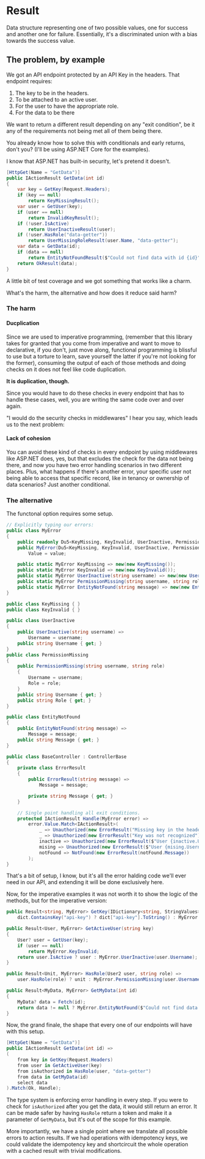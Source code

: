 # Result
Data structure representing one of two possible values, one for success and another one for failure. Essentially, it's a discriminated union with a bias towards the success value.

## The problem, by example
We got an API endpoint protected by an API Key in the headers. That endpoint requires:
1. The key to be in the headers.
1. To be attached to an active user.
1. For the user to have the appropriate role.
1. For the data to be there

We want to return a different result depending on any "exit condition", be it any of the requirements not being met all of them being there.

You already know how to solve this with conditionals and early returns, don't you? (I'll be using ASP.NET Core for the examples).

I know that ASP.NET has built-in security, let's pretend it doesn't.

```cs
[HttpGet(Name = "GetData")]
public IActionResult GetData(int id)
{
    var key = GetKey(Request.Headers);
    if (key == null)
        return KeyMissingResult();
    var user = GetUser(key);
    if (user == null)
        return InvalidKeyResult();
    if (!user.IsActive)
        return UserInactiveResult(user);
    if (!user.HasRole("data-getter"))
        return UserMissingRoleResult(user.Name, "data-getter");
    var data = GetData(id);
    if (data == null)
        return EntityNotFoundResult($"Could not find data with id {id}");
    return OkResult(data);
}
```

A little bit of test coverage and we got something that works like a charm.

What's the harm, the alternative and how does it reduce said harm?

### The harm
#### Ducplication
Since we are used to imperative programming, (remember that this library takes for granted that you come from imperative and want to move to declarative, if you don't, just move along, functional programming is blissful to use but a torture to learn, save yourself the latter if you're not looking for the former), consuming the output of each of those methods and doing checks on it does not feel like code duplication.

**It is duplication, though.**

Since you would have to do these checks in every endpoint that has to handle these cases, well, you are writing the same code over and over again.

"I would do the security checks in middlewares" I hear you say, which leads us to the next problem:

#### Lack of cohesion
You can avoid these kind of checks in every endpoint by using middlewares like ASP.NET does, yes, but that excludes the check for the data not being there, and now you have two error handling scenarios in two different places. Plus, what happens if there's another error, your specific user not being able to access that specific record, like in tenancy or ownership of data scenarios? Just another conditional.

### The alternative
The functonal option requires some setup.
```cs
// Explicitly typing our errors:
public class MyError
{
    public readonly Du5<KeyMissing, KeyInvalid, UserInactive, PermissionMissing, EntityNotFound> Value;
    public MyError(Du5<KeyMissing, KeyInvalid, UserInactive, PermissionMissing, EntityNotFound> value) =>
        Value = value;

    public static MyError KeyMissing => new(new KeyMissing());
    public static MyError KeyInvalid => new(new KeyInvalid());
    public static MyError UserInactive(string username) => new(new UserInactive(username));
    public static MyError PermissionMissing(string username, string role) => new(new PermissionMissing(username, role));
    public static MyError EntityNotFound(string message) => new(new EntityNotFound(message));
}

public class KeyMissing { }
public class KeyInvalid { }

public class UserInactive
{
    public UserInactive(string username) =>
        Username = username;
    public string Username { get; }
}
public class PermissionMissing
{
    public PermissionMissing(string username, string role)
    {
        Username = username;
        Role = role;
    }
    public string Username { get; }
    public string Role { get; }
}

public class EntityNotFound
{
    public EntityNotFound(string message) =>
        Message = message;
    public string Message { get; }
}

public class BaseController : ControllerBase
{
    private class ErrorResult
    {
        public ErrorResult(string message) =>
            Message = message;

        private string Message { get; }
    }

    // Single point handling all exit conditions.
    protected IActionResult Handle(MyError error) =>
        error.Value.Match<IActionResult>(
            _ => Unauthorized(new ErrorResult("Missing key in the headers")),
            _ => Unauthorized(new ErrorResult("Key was not recognized")),
            inactive => Unauthorized(new ErrorResult($"User {inactive.Username} is inactive")),
            mising => Unauthorized(new ErrorResult($"User {mising.Username} is missing permission {mising.Role}")),
            notFound => NotFound(new ErrorResult(notFound.Message))
        );
}
```
That's a bit of setup, I know, but it's all the error halding code we'll ever need in our API, and extending it will be done exclusively here.

Now, for the imperative examples it was not worth it to show the logic of the methods, but for the imperative version:
```cs
public Result<string, MyError> GetKey(IDictionary<string, StringValues> dict) =>
    dict.ContainsKey("api-key") ? dict["api-key"].ToString() : MyError.KeyMissing;

public Result<User, MyError> GetActiveUser(string key)
{
    User? user = GetUser(key);
    if (user == null)
        return MyError.KeyInvalid;
    return user.IsActive ? user : MyError.UserInactive(user.Username);
}

public Result<Unit, MyError> HasRole(User2 user, string role) =>
    user.HasRole(role) ? unit : MyError.PermissionMissing(user.Username, role);

public Result<MyData, MyError> GetMyData(int id)
{
    MyData? data = Fetch(id);
    return data != null ? MyError.EntityNotFound($"Could not find data with id {id}") : data;
}
```

Now, the grand finale, the shape that every one of our endpoints will have with this setup.
```cs
[HttpGet(Name = "GetData")]
public IActionResult GetData(int id) =>
(
    from key in GetKey(Request.Headers)
    from user in GetActiveUser(key)
    from isAuthorized in HasRole(user, "data-getter")
    from data in GetMyData(id)
    select data
).Match(Ok, Handle);
```

The type system is enforcing error handling in every step. If you were to check for `isAuthorized` after you get the data, it would still return an error. It can be made safer by having `HasRole` return a token and make it a parameter of `GetMyData`, but it's out of the scope for this example.

More importantly, we have a single point where we translate all possible errors to action results. If we had operations with idempotency keys, we could validate the idempotency key and shortcircuit the whole operation with a cached result with trivial modifications.